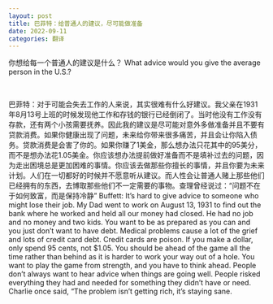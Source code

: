 ```yaml
---
layout: post
title: 巴菲特：给普通人的建议，尽可能做准备
date: 2022-09-11
categories: 翻译
---
```


你想给每一个普通人的建议是什么？
What advice would you give the average person in the U.S.?

<br>

巴菲特：对于可能会失去工作的人来说，其实很难有什么好建议。我父亲在1931年8月13号上班的时候发现他工作和存钱的银行已经倒闭了。当时他没有工作没有存款，还有两个小孩需要抚养。因此我的建议是尽可能对意外多做准备并且不要有贷款消费。如果你健康出现了问题，未来给你带来很多痛苦，并且会让你陷入债务。贷款消费是会害了你的。如果你赚了1美金，那么想办法只花其中的95美分，而不是想办法花1.05美金。你应该想办法提前做好准备而不是填补过去的问题，因为走出困境总是更加困难的事情。你应该去做那些你擅长的事情，并且你要为未来计划。人们在一切都好的时候并不愿意听从建议。而人性会让普通人赌上那些他们已经拥有的东西，去博取那些他们不一定需要的事物。查理曾经说过：“问题不在于如何致富，而是保持冷静”
Buffett: It’s hard to give advice to someone who might lose their job. My Dad went to work on August 13, 1931 to find out the bank where he worked and held all our money had closed. He had no job and no money and two kids. You want to be as prepared as you can and you just don’t want to have debt. Medical problems cause a lot of the grief and lots of credit card debt. Credit cards are poison. If you make a dollar, only spend 95 cents, not $1.05. You should be ahead of the game all the time rather than behind as it is harder to work your way out of a hole. You want to play the game from strength, and you have to think ahead. People don’t always want to hear advice when things are going well. People risked everything they had and needed for something they didn’t have or need. Charlie once said, “The problem isn’t getting rich, it’s staying sane.